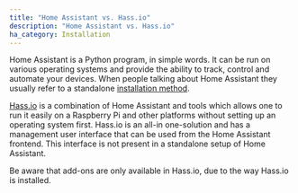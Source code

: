 ```yaml
---
title: "Home Assistant vs. Hass.io"
description: "Home Assistant vs. Hass.io"
ha_category: Installation
---
```


Home Assistant is a Python program, in simple words. It can be run on various operating systems and provide the ability to track, control and automate your devices. When people talking about Home Assistant they usually refer to a standalone [installation method](/docs/installation/).

[Hass.io](/hassio/) is a combination of Home Assistant and tools which allows one to run it easily on a Raspberry Pi and other platforms without setting up an operating system first. Hass.io is an all-in one-solution and has a management user interface that can be used from the Home Assistant frontend. This interface is not present in a standalone setup of Home Assistant.

Be aware that add-ons are only available in Hass.io, due to the way Hass.io is installed.
